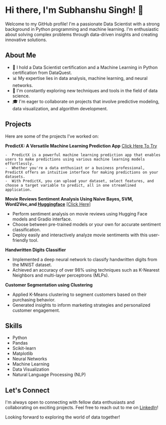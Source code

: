 # Hi there, I'm Subhanshu Singh! 👋

Welcome to my GitHub profile! I'm a passionate Data Scientist with a strong background in Python programming and machine learning. I'm enthusiastic about solving complex problems through data-driven insights and creating innovative solutions.

## About Me

- 🌱 I hold a Data Scientist certification and a Machine Learning in Python certification from DataQuest.
- 📊 My expertise lies in data analysis, machine learning, and neural networks.
- 🔬 I'm constantly exploring new techniques and tools in the field of data science.
- 🎓 I'm eager to collaborate on projects that involve predictive modeling, data visualization, and algorithm development.

## Projects

Here are some of the projects I've worked on:

**PredictX: A Versatile Machine Learning Prediction App** [Click Here To Try](https://predictit.streamlit.app/)

    -  PredictX is a powerful machine learning prediction app that enables users to make predictions using various machine learning models effortlessly.
    -  Whether you're a data enthusiast or a business professional, PredictX offers an intuitive interface for making predictions on your datasets.
    -  With PredictX, you can upload your dataset, select features, and choose a target variable to predict, all in one streamlined application.

**Movie Reviews Sentiment Analysis Using Naive Bayes, SVM, Word2Vec,and [Huggingface](https://huggingface.co/SamLowe/roberta-base-go_emotions)** [[Click Here]](https://github.com/subhanshusingh2023/data_science_projects/tree/main/movie_sentiment_analysis)
   - Perform sentiment analysis on movie reviews using Hugging Face models and Gradio interface.
   - Choose between pre-trained models or your own for accurate sentiment classification.
   - Deploy easily and interactively analyze movie sentiments with this user-friendly tool.
     
**Handwritten Digits Classifier**
   - Implemented a deep neural network to classify handwritten digits from the MNIST dataset.
   - Achieved an accuracy of over 98% using techniques such as K-Nearest Neighbors and multi-layer perceptrons (MLPs).
 
**Customer Segmentation using Clustering**
   - Applied K-Means clustering to segment customers based on their purchasing behavior.
   - Generated insights to inform marketing strategies and personalized customer engagement.
     
## Skills

- Python
- Pandas
- Scikit-learn
- Matplotlib
- Neural Networks
- Machine Learning
- Data Visualization
- Natural Language Processing (NLP)

## Let's Connect

I'm always open to connecting with fellow data enthusiasts and collaborating on exciting projects. Feel free to reach out to me on [LinkedIn](https://www.linkedin.com/in/subhanshu-singh/)!

Looking forward to exploring the world of data together!

